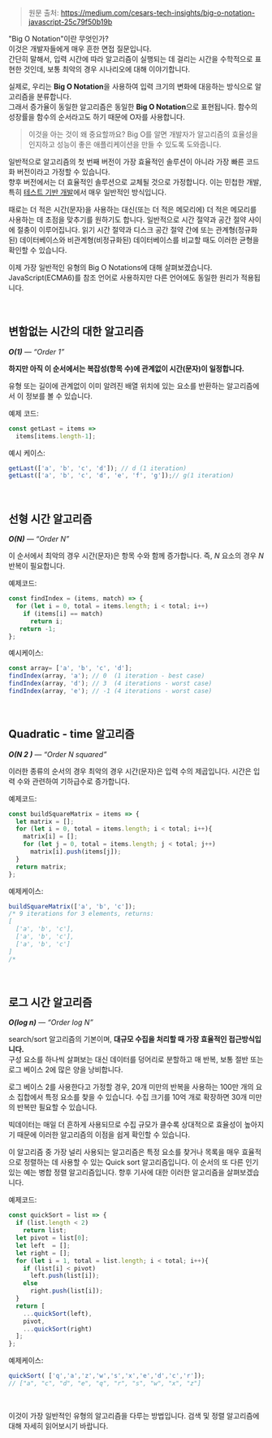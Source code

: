 > 원문 출처: https://medium.com/cesars-tech-insights/big-o-notation-javascript-25c79f50b19b

"Big O Notation"이란 무엇인가?  
이것은 개발자들에게 매우 흔한 면접 질문입니다.  
간단히 말해서, 입력 시간에 따라 알고리즘이 실행되는 데 걸리는 시간을 수학적으로 표현한 것인데, 보통 최악의 경우 시나리오에 대해 이야기합니다.

실제로, 우리는 **Big O Notation**을 사용하여 입력 크기의 변화에 대응하는 방식으로 알고리즘을 분류합니다.  
그래서 증가율이 동일한 알고리즘은 동일한 **Big O Notation**으로 표현됩니다. 함수의 성장률을 함수의 순서라고도 하기 때문에 O자를 사용합니다.

> 이것을 아는 것이 왜 중요할까요? Big O를 알면 개발자가 알고리즘의 효율성을 인지하고 성능이 좋은 애플리케이션을 만들 수 있도록 도와줍니다.

일반적으로 알고리즘의 첫 번째 버전이 가장 효율적인 솔루션이 아니라 가장 빠른 코드화 버전이라고 가정할 수 있습니다.  
향후 버전에서는 더 효율적인 솔루션으로 교체될 것으로 가정합니다. 이는 민첩한 개발, 특히 [테스트 기반 개발](https://en.wikipedia.org/wiki/Test-driven_development)에서 매우 일반적인 방식입니다.

때로는 더 적은 시간(문자)을 사용하는 대신(또는 더 적은 메모리에) 더 적은 메모리를 사용하는 데 초점을 맞추기를 원하기도 합니다. 일반적으로 시간 절약과 공간 절약 사이에 절충이 이루어집니다. 읽기 시간 절약과 디스크 공간 절약 간에 또는 관계형(정규화된) 데이터베이스와 비관계형(비정규화된) 데이터베이스를 비교할 때도 이러한 균형을 확인할 수 있습니다.

이제 가장 일반적인 유형의 Big O Notations에 대해 살펴보겠습니다. JavaScript(ECMA6)를 참조 언어로 사용하지만 다른 언어에도 동일한 원리가 적용됩니다.

<br>

## 변함없는 시간의 대한 알고리즘
_**O(1)** — “Order 1”_

**하지만 아직 이 순서에서는 복잡성(항목 수)에 관계없이 시간(문자)이 일정합니다.**

유형 또는 길이에 관계없이 이미 알려진 배열 위치에 있는 요소를 반환하는 알고리즘에서 이 정보를 볼 수 있습니다.

예제 코드:

```js
const getLast = items =>
  items[items.length-1];
```

예시 케이스:

```js
getLast(['a', 'b', 'c', 'd']); // d (1 iteration)
getLast(['a', 'b', 'c', 'd', 'e', 'f', 'g']);// g(1 iteration)
```

<br>


## 선형 시간 알고리즘

_**O(N)** — “Order N”_

이 순서에서 최악의 경우 시간(문자)은 항목 수와 함께 증가합니다. 
즉, _N_ 요소의 경우 _N_ 반복이 필요합니다.

예제코드:

```js
const findIndex = (items, match) => {
  for (let i = 0, total = items.length; i < total; i++)
    if (items[i] == match)
      return i;
   return -1;
};
```

예시케이스:

```js
const array= ['a', 'b', 'c', 'd'];
findIndex(array, 'a'); // 0  (1 iteration - best case)
findIndex(array, 'd'); // 3  (4 iterations - worst case)
findIndex(array, 'e'); // -1 (4 iterations - worst case)
```

<br>

## Quadratic - time 알고리즘

_**O(N 2 )** — “Order N squared”_

이러한 종류의 순서의 경우 최악의 경우 시간(문자)은 입력 수의 제곱입니다. 시간은 입력 수와 관련하여 기하급수로 증가합니다.

예제코드:

```js
const buildSquareMatrix = items => {
  let matrix = [];
  for (let i = 0, total = items.length; i < total; i++){ 
    matrix[i] = [];
    for (let j = 0, total = items.length; j < total; j++)
      matrix[i].push(items[j]);
  }
  return matrix;
};
```

예제케이스:

```js
buildSquareMatrix(['a', 'b', 'c']); 
/* 9 iterations for 3 elements, returns:
[
  ['a', 'b', 'c'],
  ['a', 'b', 'c'],
  ['a', 'b', 'c']
]
/*
```

<br>

## 로그 시간 알고리즘

_**O(log n)** — “Order log N”_

search/sort 알고리즘의 기본이며, **대규모 수집을 처리할 때 가장 효율적인 접근방식입니다.**  
구성 요소를 하나씩 살펴보는 대신 데이터를 덩어리로 분할하고 매 반복, 보통 절반 또는 로그 베이스 2에 많은 양을 낭비합니다.

로그 베이스 2를 사용한다고 가정할 경우, 20개 미만의 반복을 사용하는 100만 개의 요소 집합에서 특정 요소를 찾을 수 있습니다. 수집 크기를 10억 개로 확장하면 30개 미만의 반복만 필요할 수 있습니다.

빅데이터는 매일 더 흔하게 사용되므로 수집 규모가 클수록 상대적으로 효율성이 높아지기 때문에 이러한 알고리즘의 이점을 쉽게 확인할 수 있습니다.

이 알고리즘 중 가장 널리 사용되는 알고리즘은 특정 요소를 찾거나 목록을 매우 효율적으로 정렬하는 데 사용할 수 있는 Quick sort 알고리즘입니다. 이 순서의 또 다른 인기 있는 예는 병합 정렬 알고리즘입니다. 향후 기사에 대한 이러한 알고리즘을 살펴보겠습니다.


예제코드:

```js
const quickSort = list => {
  if (list.length < 2) 
    return list;
  let pivot = list[0];
  let left  = []; 
  let right = [];
  for (let i = 1, total = list.length; i < total; i++){
    if (list[i] < pivot)
      left.push(list[i]);
    else
      right.push(list[i]);
  }
  return [
    ...quickSort(left), 
    pivot, 
    ...quickSort(right)
  ];
};
```

예제케이스:

```js
quickSort( ['q','a','z','w','s','x','e','d','c','r']);
// ["a", "c", "d", "e", "q", "r", "s", "w", "x", "z"]
```

<br>

이것이 가장 일반적인 유형의 알고리즘을 다루는 방법입니다. 검색 및 정렬 알고리즘에 대해 자세히 읽어보시기 바랍니다.